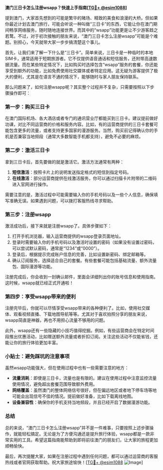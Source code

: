 **澳门三日卡怎么注册wsapp？快速上手指南[[TG💪+ @esim1088](https://t.me/s/esim1088)]**

提到澳门，大家首先想到的可能是繁华的赌场、精致的美食和浪漫的大桥。但如果你最近计划去澳门旅行，可能会听说一种叫做“三日卡”的东西，它能让你在澳门期间畅享网络服务，随时随地连接世界。而其中的“wsapp”功能更是让不少游客趋之若鹜。不过，对于初次接触的朋友来说，“澳门三日卡怎么注册wsapp”可能是个难题。别担心，今天就带大家一步步搞清楚这个事儿。

首先，让我们来了解一下什么是“三日卡”。简单来说，三日卡是一种临时的本地SIM卡，通常适用于短期旅游者。它不仅提供语音通话和短信服务，还附带高速数据流量。而在某些特定情况下，比如购买时选择包含“wsapp”服务的套餐，你还能享受到额外的功能，比如免费使用社交媒体或者特定应用。这无疑为游客提供了极大的便利，尤其是在语言不通的情况下，能够随时与家人朋友保持联系。

那么问题来了，如何注册wsapp呢？其实整个过程并不复杂，只需要按照以下步骤操作即可：

### **第一步：购买三日卡**
在澳门国际机场、各大酒店或者专门的通讯营业厅都能买到三日卡。建议提前做好功课，对比不同运营商的价格和服务内容。比如，有的运营商提供的三日卡套餐可能包含更多的流量，或者支持更多国家的漫游服务。当然，购买前记得确认你的手机是否兼容当地频段（通常大多数智能手机都支持），避免不必要的麻烦。

### **第二步：激活三日卡**
拿到三日卡后，首先要做的就是激活它。激活方法通常有两种：
1. **短信激活**：按照卡片上的说明发送指定格式的短信到指定号码。
2. **在线激活**：部分运营商提供在线激活服务，你可以通过扫描卡片附带的二维码进入官网进行操作。

需要注意的是，激活过程中可能需要输入你的手机号码以及一些个人信息，确保填写准确无误。如果遇到问题，可以拨打客服热线寻求帮助。

### **第三步：注册wsapp**
激活成功后，接下来就是注册wsapp了。具体步骤如下：
1. 打开手机浏览器，输入运营商提供的wsapp登录页面地址。
2. 登录时需要输入你的手机号码以及激活时设置的密码（如果没有设置过密码，可以尝试默认密码，通常是“1234”或“0000”）。
3. 登录后，根据提示完成账户信息的完善，比如设置新密码、绑定邮箱等。
4. 确认订阅服务，选择适合自己的套餐。有些套餐可能包括基础流量、额外流量包、国际漫游等功能。

注册完成后，你会收到一封确认邮件，里面会详细列出你的账号信息和使用指南。这时候，wsapp就已经正式开通啦！

### **第四步：享受wsapp带来的便利**
注册完毕后，你就可以尽情享受wsapp带来的各种便利了。比如，使用社交媒体、观看视频直播、下载地图导航等等。尤其对于喜欢拍照分享的朋友来说，wsapp简直是神器，再也不用担心流量不够用的问题。

此外，wsapp还有一些隐藏的小技巧值得挖掘。例如，有些运营商会在特定时间段推出优惠活动，比如赠送额外流量或者折扣订阅。关注这些活动不仅能省钱，还能让你的旅行体验更加丰富。

### **小贴士：避免踩坑的注意事项**
虽然wsapp功能强大，但在使用过程中也有一些需要注意的地方：
- **流量消耗**：即使是三日卡，流量也是有限的。建议在使用过程中注意监控流量使用情况，避免超出套餐范围导致额外费用。
- **网络覆盖**：虽然澳门的整体网络信号很好，但在偏远地区或者地下停车场等地可能会出现信号不佳的情况。提前做好准备，比如下载离线地图。
- **设备兼容性**：确保你的手机支持当地频段，并且已经开启了数据漫游功能。

### **总结**
总的来说，“澳门三日卡怎么注册wsapp”并不是一件难事，只要按照上述步骤操作，就能轻松搞定。无论是为了方便沟通还是提升旅行体验，wsapp都是一款非常实用的工具。希望这篇指南能帮助到即将前往澳门的朋友们，让大家的旅程更加顺畅愉快。

最后，再次提醒大家，如果在注册过程中遇到任何问题，都可以通过运营商的客服热线或者官网获取帮助。祝大家旅途愉快！[[TG💪+ @esim1088](https://t.me/s/esim1088) ![Image](https://i.postimg.cc/4NQfJmqS/Snipaste-2025-05-13-00-14-12.png)]